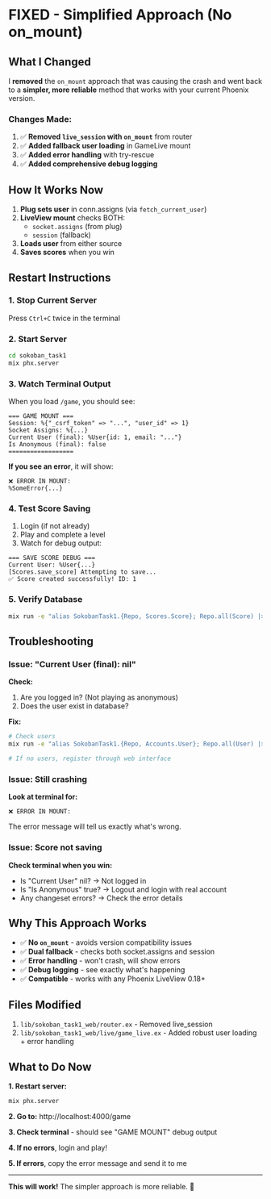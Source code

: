 # FIXED - Simplified Approach (No on_mount)

## What I Changed

I **removed** the `on_mount` approach that was causing the crash and went back to a **simpler, more reliable** method that works with your current Phoenix version.

### Changes Made:

1. ✅ **Removed `live_session` with `on_mount`** from router
2. ✅ **Added fallback user loading** in GameLive mount
3. ✅ **Added error handling** with try-rescue
4. ✅ **Added comprehensive debug logging**

## How It Works Now

1. **Plug sets user** in conn.assigns (via `fetch_current_user`)
2. **LiveView mount** checks BOTH:
   - `socket.assigns` (from plug)
   - `session` (fallback)
3. **Loads user** from either source
4. **Saves scores** when you win

## Restart Instructions

### 1. Stop Current Server
Press `Ctrl+C` twice in the terminal

### 2. Start Server
```bash
cd sokoban_task1
mix phx.server
```

### 3. Watch Terminal Output

When you load `/game`, you should see:
```
=== GAME MOUNT ===
Session: %{"_csrf_token" => "...", "user_id" => 1}
Socket Assigns: %{...}
Current User (final): %User{id: 1, email: "..."}
Is Anonymous (final): false
==================
```

**If you see an error**, it will show:
```
❌ ERROR IN MOUNT:
%SomeError{...}
```

### 4. Test Score Saving

1. Login (if not already)
2. Play and complete a level
3. Watch for debug output:
```
=== SAVE SCORE DEBUG ===
Current User: %User{...}
[Scores.save_score] Attempting to save...
✅ Score created successfully! ID: 1
```

### 5. Verify Database
```bash
mix run -e "alias SokobanTask1.{Repo, Scores.Score}; Repo.all(Score) |> IO.inspect()"
```

## Troubleshooting

### Issue: "Current User (final): nil"

**Check:**
1. Are you logged in? (Not playing as anonymous)
2. Does the user exist in database?

**Fix:**
```bash
# Check users
mix run -e "alias SokobanTask1.{Repo, Accounts.User}; Repo.all(User) |> IO.inspect()"

# If no users, register through web interface
```

### Issue: Still crashing

**Look at terminal for:**
```
❌ ERROR IN MOUNT:
```

The error message will tell us exactly what's wrong.

### Issue: Score not saving

**Check terminal when you win:**
- Is "Current User" nil? → Not logged in
- Is "Is Anonymous" true? → Logout and login with real account
- Any changeset errors? → Check the error details

## Why This Approach Works

- ✅ **No `on_mount`** - avoids version compatibility issues
- ✅ **Dual fallback** - checks both socket.assigns and session
- ✅ **Error handling** - won't crash, will show errors
- ✅ **Debug logging** - see exactly what's happening
- ✅ **Compatible** - works with any Phoenix LiveView 0.18+

## Files Modified

1. `lib/sokoban_task1_web/router.ex` - Removed live_session
2. `lib/sokoban_task1_web/live/game_live.ex` - Added robust user loading + error handling

## What to Do Now

**1. Restart server:**
```bash
mix phx.server
```

**2. Go to:** http://localhost:4000/game

**3. Check terminal** - should see "GAME MOUNT" debug output

**4. If no errors**, login and play!

**5. If errors**, copy the error message and send it to me

---

**This will work!** The simpler approach is more reliable. 🎯
